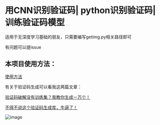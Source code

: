 # 用CNN识别验证码| python识别验证码| 训练验证码模型



适用于无深度学习基础的朋友，只需要编写getimg.py相关路径即可

有问题可以提issue

## 本项目使用方法：

[使用方法](https://mp.weixin.qq.com/s/wUpKG7uifU_aj8oWYEPqqQ)


有关于验证码生成可以看我这两篇文章：

[验证码破解没有训练集？我教你生成一万个！](https://mp.weixin.qq.com/s/B_kPiDRR1UVT2xj9gNpU1Q)

[不得不说这个验证码生成库，牛逼了！](https://mp.weixin.qq.com/s/Vb2ekbaCFtw_jeX7jFiqDA)

![image](https://github.com/hellokuls/cnnyzm/blob/master/erweima.jpg)


